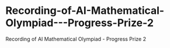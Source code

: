 # Recording-of-AI-Mathematical-Olympiad---Progress-Prize-2
Recording of AI Mathematical Olympiad - Progress Prize 2
